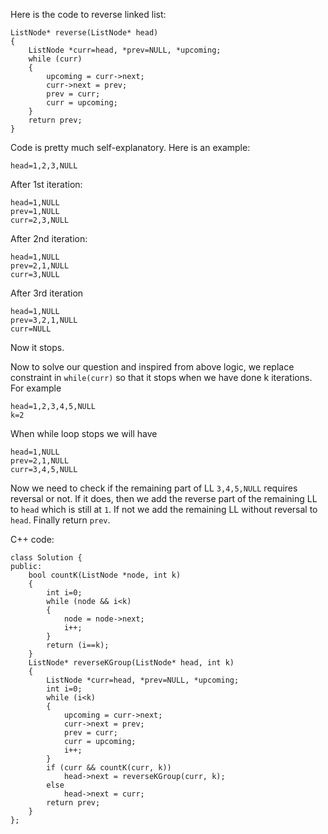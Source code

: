 Here is the code to reverse linked list:
```
ListNode* reverse(ListNode* head) 
{
	ListNode *curr=head, *prev=NULL, *upcoming;
	while (curr)
	{
		upcoming = curr->next;
		curr->next = prev;
		prev = curr;
		curr = upcoming;
	}
	return prev;
}
```
Code is pretty much self-explanatory. Here is an example:
```
head=1,2,3,NULL
```
After 1st iteration:
```
head=1,NULL
prev=1,NULL
curr=2,3,NULL
```
After 2nd iteration:
```
head=1,NULL
prev=2,1,NULL
curr=3,NULL
```
After 3rd iteration
```
head=1,NULL
prev=3,2,1,NULL
curr=NULL
```
Now it stops.

Now to solve our question and inspired from above logic, we replace constraint in `while(curr)` so that it stops when we have done k iterations. For example

```
head=1,2,3,4,5,NULL
k=2
```
When while loop stops we will have
```
head=1,NULL
prev=2,1,NULL
curr=3,4,5,NULL
```

Now we need to check if the remaining part of LL `3,4,5,NULL` requires reversal or not.
If it does, then we add the reverse part of the remaining LL to `head` which is still at `1`. If not we add the remaining LL without reversal to `head`. Finally return `prev`.

C++ code:

```
class Solution {
public:
    bool countK(ListNode *node, int k)
    {
        int i=0;
        while (node && i<k)
        {
            node = node->next;
            i++;
        }
        return (i==k);
    }
    ListNode* reverseKGroup(ListNode* head, int k) 
    {
        ListNode *curr=head, *prev=NULL, *upcoming;
        int i=0;
        while (i<k)
        {
            upcoming = curr->next;
            curr->next = prev;
            prev = curr;
            curr = upcoming;
            i++;
        }
        if (curr && countK(curr, k))
            head->next = reverseKGroup(curr, k);
        else
            head->next = curr;
        return prev;
    }
};
```